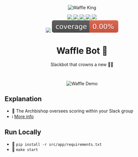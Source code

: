 <p align="center">
    <img alt="Waffle King" src="https://github.com/jrsmth/waffle-bot/assets/34093915/cf1eef3e-eed6-4abb-a438-fa8a0de590ac">
</p>

<p align="center">
  <a href="https://slack.com/intl/en-gb">
    <img src="https://img.shields.io/badge/Slack-4A154B?logo=slack&logoColor=white">
  </a>  
  <a href="https://www.python.org/">
    <img src="https://img.shields.io/badge/python-3670A0?logo=python&logoColor=ffdd54">
  </a>
  <a href="https://redis.io/">
    <img src="https://img.shields.io/badge/redis-%23DD0031.svg?logo=redis&logoColor=white">
  </a>
  <a href="https://github.com/features/actions">
    <img src="https://img.shields.io/badge/github%20actions-%232671E5.svg?logo=githubactions&logoColor=white">
  </a>
  <a href="https://render.com/">
    <img src="https://img.shields.io/badge/Render-%231f1f1f.svg?logo=render&logoColor=greeen">
  </a>
  <br>
  <img src="https://github.com/jrsmth/waffle-bot/actions/workflows/main.yaml/badge.svg">
  <img src="./documentation/coverage/coverage.svg">
</p>

<h1 align="center">Waffle Bot 🤖</h1>
<p align="center">Slackbot that crowns a new 🧇👑</p>
<br>

<p align="center">
    <img alt="Waffle Demo" width="800" src="https://github.com/jrsmth/waffle-bot/assets/34093915/1784d2ff-81dc-472c-8411-d29f850d4ab0">
</p>

## Explanation
- 🧇 The Archbishop oversees scoring within your Slack group
- ℹ️ [More info]()

## Run Locally
- 🔧 `pip install -r src/app/requirements.txt`
- 🚀 `make start`

